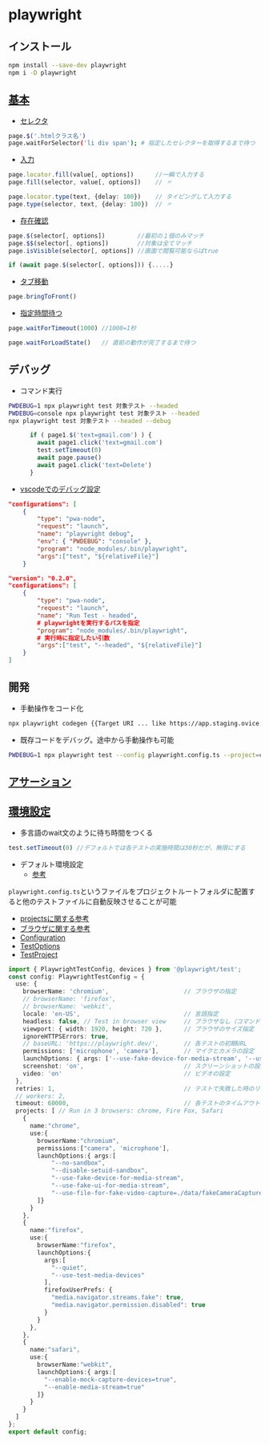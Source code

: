 # playwright

## インストール

```sh
npm install --save-dev playwright
npm i -D playwright
```

## [基本](https://playwright.dev/docs/api/class-page)

* [セレクタ](https://playwright.dev/docs/api/class-elementhandle#element-handle-eval-on-selector-all)

```sh
page.$('.htmlクラス名')
page.waitForSelector('li div span'); # 指定したセレクターを取得するまで待つ
```

* [入力](https://playwright.dev/docs/api/class-locator#locator-fill)

```typescript
page.locator.fill(value[, options])      //一瞬で入力する
page.fill(selector, value[, options])    // 〃

page.locator.type(text, {delay: 100})​    // タイピングして入力する
page.type(selector, text, {delay: 100})​  // 〃
```

* [存在確認](https://playwright.dev/docs/api/class-page#page-query-selector)

```typescript
page.$(selector[, options])         //最初の１個のみマッチ
page.$$(selector[, options])        //対象は全てマッチ
page.isVisible(selector[, options])​ //画面で閲覧可能ならばtrue

if (await page.$(selector[, options])) {.....}
```

* [タブ移動](https://playwright.dev/docs/api/class-page#page-bring-to-front)

```typescript
page.bringToFront()
```

* [指定時間待つ](https://playwright.dev/docs/api/class-page#page-wait-for-timeout)

```typescript
page.waitForTimeout(1000) //1000=1秒

page.waitForLoadState()   // 直前の動作が完了するまで待つ
```

## デバッグ

* コマンド実行

```sh
PWDEBUG=1 npx playwright test 対象テスト --headed
PWDEBUG=console npx playwright test 対象テスト --headed
npx playwright test 対象テスト --headed --debug
```

```typescript
      if ( page1.$('text=gmail.com') ) {
        await page1.click('text=gmail.com')
        test.setTimeout(0)
        await page.pause()
        await page1.click('text=Delete')
      }
```

* [vscodeでのデバッグ設定](https://qiita.com/sakamoto66/items/d7a0977601ec94b88e98)

```json
"configurations": [
    {
        "type": "pwa-node",
        "request": "launch",
        "name": "playwright debug",
        "env": { "PWDEBUG": "console" },
        "program": "node_modules/.bin/playwright",
        "args":["test", "${relativeFile}"]
    }
```

```json
"version": "0.2.0",
"configurations": [
    {
        "type": "pwa-node",
        "request": "launch",
        "name": "Run Test - headed",
        # playwrightを実行するパスを指定
        "program": "node_modules/.bin/playwright",
        # 実行時に指定したい引数
        "args":["test", "--headed", "${relativeFile}"]
    }
]
```

## 開発

* 手動操作をコード化

```sh
npx playwright codegen {{Target URI ... like https://app.staging.ovice.io/login}}
```

* 既存コードをデバッグ。途中から手動操作も可能

```sh
PWDEBUG=1 npx playwright test --config playwright.config.ts --project=chrome XXX.spec.ts
```

## [アサーション](https://playwright.dev/docs/test-assertions)

## [環境設定](https://playwright.dev/docs/api/class-testoptions)

* 多言語のwait文のように待ち時間をつくる

```typescript
test.setTimeout(0) //デフォルトでは各テストの実施時間は30秒だが、無限にする
```

* デフォルト環境設定
  * [参考](https://playwright.dev/docs/api/class-testoptions)

`playwright.config.ts`というファイルをプロジェクトルートフォルダに配置すると他のテストファイルに自動反映させることが可能

* [projectsに関する参考](https://github.com/microsoft/playwright/issues/2973#issuecomment-971608969)
* [ブラウザに関する参考](https://webrtc.org/getting-started/testing)
* [Configuration](https://playwright.dev/docs/test-configuration)
* [TestOptions](https://playwright.dev/docs/api/class-testoptions#test-options-launch-options)
* [TestProject](https://playwright.dev/docs/api/class-testproject)

```typescript
import { PlaywrightTestConfig, devices } from '@playwright/test';
const config: PlaywrightTestConfig = {
  use: {
    browserName: 'chromium',                     // ブラウザの指定
    // browserName: 'firefox',
    // browserName: 'webkit',
    locale: 'en-US',                             // 言語指定
    headless: false, // Test in browser view     // ブラウザなし（コマンドのみ）かどうか
    viewport: { width: 1920, height: 720 },      // ブラウザのサイズ指定
    ignoreHTTPSErrors: true,
    // baseURL: 'https://playwright.dev/',       // 各テストの初期URL
    permissions: ['microphone', 'camera'],       // マイクとカメラの設定
    launchOptions: { args: ['--use-fake-device-for-media-stream', '--use-fake-ui-for-media-stream'] },
    screenshot: 'on',                            // スクリーンショットの設定
    video: 'on'                                  // ビデオの設定
  },
  retries: 1,                                    // テストで失敗した時のリトライ回数。デフォルトでは0なのでリトライなし
  // workers: 2,
  timeout: 60000,                                // 各テストのタイムアウト時間設定。1000=1秒。60000=1分
  projects: [ // Run in 3 browsers: chrome, Fire Fox, Safari
    {
      name:"chrome",
      use:{
        browserName:"chromium",
        permissions:["camera", 'microphone'],
        launchOptions:{ args:[
            "--no-sandbox",
            "--disable-setuid-sandbox",
            "--use-fake-device-for-media-stream",
            "--use-fake-ui-for-media-stream",
            "--use-file-for-fake-video-capture=./data/fakeCameraCaptureDP.y4m"
        ]}
      }
    },
    {
      name:"firefox",
      use:{
        browserName:"firefox",
        launchOptions:{
          args:[
            "--quiet",
            "--use-test-media-devices" 
          ],
          firefoxUserPrefs: { 
            "media.navigator.streams.fake": true,
            "media.navigator.permission.disabled": true 
          }
        }             
      },
    },
    {
      name:"safari",
      use:{
        browserName:"webkit",
        launchOptions:{ args:[
          "--enable-mock-capture-devices=true",
          "--enable-media-stream=true"
        ]}
      }
    }
  ]
};
export default config;
```
